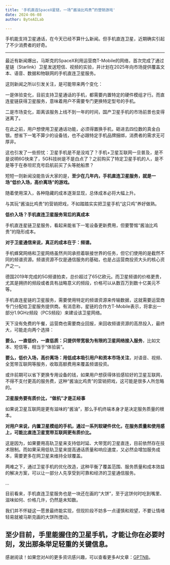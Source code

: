 ```yaml
---
title: '手机直连SpaceX星链，一场“酱油比鸡贵”的营销游戏'
date: 2024-06-08
author: ByteAILab

---
```


手机能支持卫星通话，在今天已经不算什么新闻。但手机直连卫星，近期确实引起了不少消费者的好奇。

---


最近有新闻爆出，马斯克的SpaceX利用运营商T-Mobile的网络，首次完成了通过星链（Starlink）卫星发送短信、视频的实验，并计划在2025年向市场提供覆盖文本、语音、数据和物联网的手机直连卫星服务。

这则新闻之所以引发关注，是可能带来两个变化：

一是体验变化，目前支持卫星通话的手机，都需要内置特定的硬件模组才行。而直连星链获得卫星服务，意味着用户不需要专门更换特定型号的手机。

二是市场变化，距离该服务上线不到一年的时间，国产卫星手机的市场前景也变得迷离了。

在此之前，用户想使用卫星通话功能，必须得置换手机，砸进去四位数的真金白银。想省下一笔不算少的设备钱，也不必跟特定手机品牌捆绑，消费者的需求无可厚非。

这也引发了一些担忧：卫星手机是不是没戏了？手机+卫星互联网一旦普及，是不是说明6G快来了，5G科技树是不是白点了？之前购买了特定卫星手机的人，是不是等于在泰坦尼克号启航前买了头等舱船票？

短短一则新闻没能告诉大家的是，**至少在几年内，手机直连卫星服务，就是一场“低价入场，高价离场”的游戏。**

随着使用深入，各种隐藏的成本逐渐显现，总体成本必将大幅上升。

与其玩“酱油比鸡贵”的营销把戏，不如踏踏实实把卫星手机“这只鸡”养好做熟。

**低价入场？手机直连卫星服务背后的真成本**

手机直连星链卫星服务，看起来能省下一笔设备更新费用，但要警惕“酱油比鸡贵”的隐形成本。

**对于卫星通信来说，真正的成本在于：频谱。**

手机蜂窝网络和卫星网络虽然共同承担着联接世界的任务，但它们使用的是截然不同的频谱资源。频谱资源不仅是通信服务的基础，也是占运营商投资大头的核心资产之一。

德国2019年完成的5G频谱拍卖，总价超过了65亿欧元。而卫星频谱的价格更贵，尤其是拥挤的频段或者具有战略意义的频段，价格可以从数百万到数十亿美元不等。

手机直连星链的卫星服务，需要使用特定的频谱资源来传输数据，这就需要运营商专门分配给卫星服务提供商。有消息称，星链的合作方T-Mobile表示，将拿出一部分1.9GHz频段（PCS频段）来建设该卫星网络。

天下没有免费的午餐，运营商也需要商业回报，来回收频谱资源的高昂投入，最终大，可能走向两个选择：

**要么，一直低价，一直低质：只提供带宽极为有限的卫星网络接入服务**，比如文本、短信等，相当于“体验装”。

**要么，低价入场，高价离场：用低成本吸引用户和资本市场关注**，对语音、视频、全宽带互联网等服务，收取高额费用来覆盖频谱投资。

或许前期可以省下更换专用设备的钱，如果用户想获得体验感较好的卫星互联网，不得不支付更高的服务费，这种“酱油比鸡贵”的营销把戏，这可能是很多人所忽略的。

**卫星服务要有质价比，“做机”才是正经事**

如果说卫星互联网是更有滋味的“酱油”，那么手机终端本身才是决定服务质量的根本。

**对用户来说，内置卫星模组的手机，通过一系列软硬件优化，在服务质量和使用感上，可能比直连卫星宽带互联网更有质价比。**

这是因为，如果要用高轨卫星来支持低时延、大带宽的卫星直连，目前依然存在技术限制。而如果采用低轨卫星来提高通话质量和响应速度，又必然会增加服务成本，需要更多在网卫星来维持全球覆盖。

两难之下，通过卫星手机的优化改造，这种平衡了覆盖范围、服务质量和成本效益的解决方案，可以让一部分人先享受到可靠和经济的卫星通信服务。

...

目前看来，手机直连卫星服务也是一块还在画的“大饼”，至于这饼何时吃到嘴里、滋味如何、价格几许，仍然是未知数。

我们并不怀疑这一愿景最终能实现，但现阶段不妨多一点谨慎和观望，不要让情绪轻易就被马斯克画的大饼所搅动。

至少目前，手里能握住的卫星手机，才能让你在必要时刻，发出那条举足轻重的关键信息。
---
感谢阅读！如果您对AI的更多资讯感兴趣，可以查看更多AI文章：[GPTNB](https://gptnb.com)。
